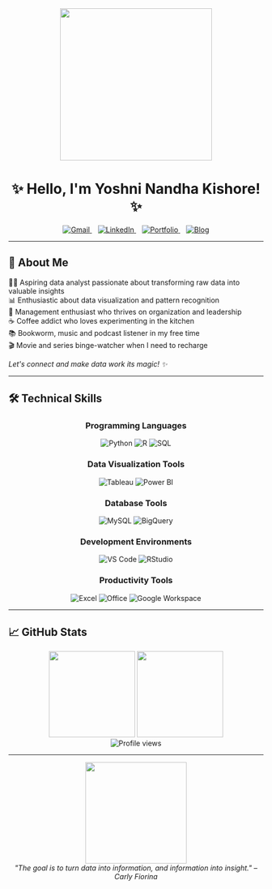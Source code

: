 <div align="center">
  <img src="data-everywhere.gif" width="300"/>
  
  # ✨ Hello, I'm Yoshni Nandha Kishore! ✨

 <p>
    <a href="mailto:yoshni2003@gmail.com">
        <img src="https://img.shields.io/badge/Gmail-D14836?style=for-the-badge&logo=gmail&logoColor=white" alt="Gmail"/>
    </a>&nbsp&nbsp;
    <a href="https://www.linkedin.com/in/yoshni-nandha-kishore/">
        <img src="https://img.shields.io/badge/LinkedIn-0077B5?style=for-the-badge&logo=linkedin&logoColor=white" alt="LinkedIn"/>
    </a>&nbsp&nbsp;
    <a href="https://aelin-012.github.io/my-portfolio/">
        <img src="https://img.shields.io/badge/Portfolio-000000?style=for-the-badge&logo=github&logoColor=white" alt="Portfolio"/>
    </a>&nbsp&nbsp;
    <a href="https://yoshni-portfolio.blogspot.com/">
        <img src="https://img.shields.io/badge/Blog-FF5722?style=for-the-badge&logo=blogger&logoColor=white" alt="Blog"/>
    </a>
</p>

</div>

---

  ## 💫 About Me 
  
  <p>
    👩‍💻 Aspiring data analyst passionate about transforming raw data into valuable insights<br>
    📊 Enthusiastic about data visualization and pattern recognition<br>
    🧠 Management enthusiast who thrives on organization and leadership<br>
    ☕ Coffee addict who loves experimenting in the kitchen<br>
    📚 Bookworm, music and podcast listener in my free time<br>
    🎬 Movie and series binge-watcher when I need to recharge
  </p>
  
  <em>Let's connect and make data work its magic! ✨</em>
</div>

---

## 🛠️ Technical Skills

<div align="center">
  <h3>Programming Languages</h3>
<p>
    <img src="https://img.shields.io/badge/Python-3776AB?style=for-the-badge&logo=python&logoColor=white" alt="Python"/>
    <img src="https://img.shields.io/badge/R-276DC3?style=for-the-badge&logo=r&logoColor=white" alt="R"/>
    <img src="https://img.shields.io/badge/SQL-4479A1?style=for-the-badge&logo=postgresql&logoColor=white" alt="SQL"/>
</p>
  
  <h3>Data Visualization Tools</h3>
  <p>
    <img src="https://img.shields.io/badge/Tableau-E97627?style=for-the-badge&logo=Tableau&logoColor=white" alt="Tableau"/>
    <img src="https://img.shields.io/badge/Power_BI-F2C811?style=for-the-badge&logo=powerbi&logoColor=black" alt="Power BI"/>
  </p>
  
  <h3>Database Tools</h3>
  <p>
    <img src="https://img.shields.io/badge/MySQL-4479A1?style=for-the-badge&logo=mysql&logoColor=white" alt="MySQL"/>
    <img src="https://img.shields.io/badge/BigQuery-4285F4?style=for-the-badge&logo=google-cloud&logoColor=white" alt="BigQuery"/>
  </p>
  
  <h3>Development Environments</h3>
  <p>
    <img src="https://img.shields.io/badge/VS_Code-007ACC?style=for-the-badge&logo=visual-studio-code&logoColor=white" alt="VS Code"/>
    <img src="https://img.shields.io/badge/RStudio-75AADB?style=for-the-badge&logo=rstudio&logoColor=white" alt="RStudio"/>
  </p>
  
  <h3>Productivity Tools</h3>
  <p>
    <img src="https://img.shields.io/badge/Microsoft_Excel-217346?style=for-the-badge&logo=microsoft-excel&logoColor=white" alt="Excel"/>
    <img src="https://img.shields.io/badge/Microsoft_Office-D83B01?style=for-the-badge&logo=microsoft-office&logoColor=white" alt="Office"/>
    <img src="https://img.shields.io/badge/Google_Workspace-4285F4?style=for-the-badge&logo=google&logoColor=white" alt="Google Workspace"/>
  </p>
</div>

---

## 📈 GitHub Stats

<div align="center">
  <img src="https://github-readme-stats.vercel.app/api?username=aelin-012&show_icons=true&theme=radical&hide_border=true&count_private=true" height="170"/>
  <img src="https://github-readme-stats.vercel.app/api/top-langs/?username=aelin-012&layout=compact&theme=radical&hide_border=true" height="170"/>
</div>

<div align="center">
  <img src="https://komarev.com/ghpvc/?username=aelin-012&color=blueviolet&style=flat-square&label=Profile+Views" alt="Profile views"/>
</div>

---

<div align="center">
  <img src="https://media.giphy.com/media/L1R1tvI9svkIWwpVYr/giphy.gif" width="200"/>
  <br>
  <em>"The goal is to turn data into information, and information into insight." – Carly Fiorina</em>
</div>
